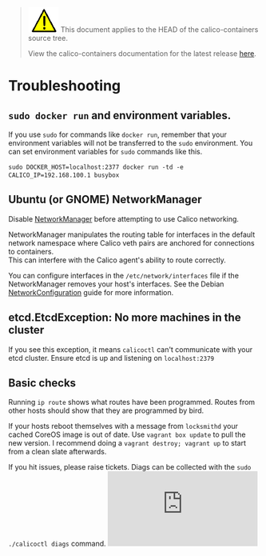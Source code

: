 <!--- master only -->
> ![warning](images/warning.png) This document applies to the HEAD of the calico-containers source tree.
>
> View the calico-containers documentation for the latest release [here](https://github.com/projectcalico/calico-containers/blob/v0.19.0/README.md).
<!--- else
> You are viewing the calico-containers documentation for release **release**.
<!--- end of master only -->

# Troubleshooting

## `sudo docker run` and environment variables.

If you use `sudo` for commands like `docker run`, remember that your environment 
variables will not be transferred to the `sudo` environment.  You can set environment 
variables for `sudo` commands like this.

    sudo DOCKER_HOST=localhost:2377 docker run -td -e CALICO_IP=192.168.100.1 busybox

## Ubuntu (or GNOME) NetworkManager

Disable [NetworkManager](https://help.ubuntu.com/community/NetworkManager) before 
attempting to use Calico networking.

NetworkManager manipulates the routing table for interfaces in the default network 
namespace where Calico veth pairs are anchored for connections to containers.  
This can interfere with the Calico agent's ability to route correctly.

You can configure interfaces in the `/etc/network/interfaces` file if the 
NetworkManager removes your host's interfaces. See the Debian 
[NetworkConfiguration](https://wiki.debian.org/NetworkConfiguration) 
guide for more information.

## etcd.EtcdException: No more machines in the cluster

If you see this exception, it means `calicoctl` can't communicate with your etcd 
cluster.  Ensure etcd is up and listening on `localhost:2379`

## Basic checks
Running `ip route` shows what routes have been programmed. Routes from other hosts 
should show that they are programmed by bird.

If your hosts reboot themselves with a message from `locksmithd` your cached CoreOS 
image is out of date.  Use `vagrant box update` to pull the new version.  I 
recommend doing a `vagrant destroy; vagrant up` to start from a clean slate afterwards.

If you hit issues, please raise tickets. Diags can be collected with the 
`sudo ./calicoctl diags` command.
[![Analytics](https://calico-ga-beacon.appspot.com/UA-52125893-3/calico-containers/docs/Troubleshooting.md?pixel)](https://github.com/igrigorik/ga-beacon)
